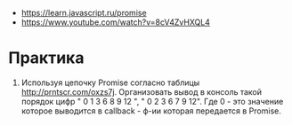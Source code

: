 + https://learn.javascript.ru/promise
+ https://www.youtube.com/watch?v=8cV4ZvHXQL4

# Практика
1) Используя цепочку Promise согласно таблицы http://prntscr.com/oxzs7j. 
Организовать вывод в консоль такой порядок цифр " 0 1 3 6 8 9 12 ", " 0 2 3 6 7 9 12". 
Где 0 - это значение которое выводится в сallback - ф-ии которая передается в Promise.




